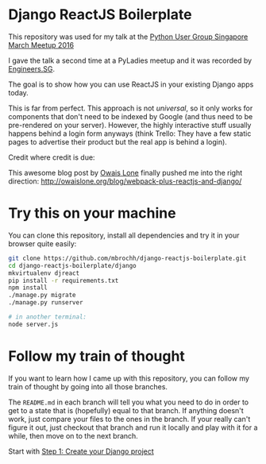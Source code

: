 # Django ReactJS Boilerplate

This repository was used for my talk at the
[Python User Group Singapore March Meetup 2016](http://www.meetup.com/Singapore-Python-User-Group/events/229113409/)

I gave the talk a second time at a PyLadies meetup and it was recorded by
[Engineers.SG](https://engineers.sg/presenter/mbrochh).

The goal is to show how you can use ReactJS in your existing Django apps
today.

This is far from perfect. This approach is not _universal_, so it only works for
components that don't need to be indexed by Google (and thus need to be
pre-rendered on your server). However, the highly interactive stuff usually
happens behind a login form anyways (think Trello: They have a few static pages
to advertise their product but the real app is behind a login).

Credit where credit is due:

This awesome blog post by [Owais Lone](http://owaislone.org) finally pushed me
into the right direction: http://owaislone.org/blog/webpack-plus-reactjs-and-django/

# Try this on your machine

You can clone this repository, install all dependencies and try it in your
browser quite easily:

```bash
git clone https://github.com/mbrochh/django-reactjs-boilerplate.git
cd django-reactjs-boilerplate/django
mkvirtualenv djreact
pip install -r requirements.txt
npm install
./manage.py migrate
./manage.py runserver

# in another terminal:
node server.js
```

# Follow my train of thought

If you want to learn how I came up with this repository, you can follow my
train of thought by going into all those branches.

The `README.md` in each branch will tell you what you need to do in order to get
to a state that is (hopefully) equal to that branch. If anything doesn't work,
just compare your files to the ones in the branch. If your really can't figure
it out, just checkout that branch and run it locally and play with it for a
while, then move on to the next branch.

Start with
[Step 1: Create your Django project](https://github.com/mbrochh/django-reactjs-boilerplate/tree/step1_create_project)
